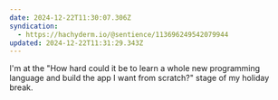```yaml
---
date: 2024-12-22T11:30:07.306Z
syndication:
  - https://hachyderm.io/@sentience/113696249542079944
updated: 2024-12-22T11:31:29.343Z
---
```


I'm at the "How hard could it be to learn a whole new programming language and build the app I want from scratch?" stage of my holiday break.
